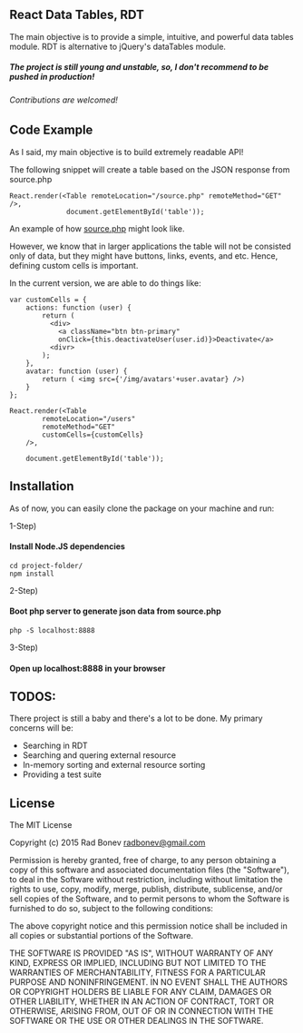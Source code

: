 ## React Data Tables, RDT

The main objective is to provide a simple, intuitive, and powerful data tables module.
RDT is alternative to jQuery's dataTables module.

##### The project is still young and unstable, so, I don't recommend to be pushed in production!
###### Contributions are welcomed!

## Code Example

As I said, my main objective is to build extremely readable API! 

The following snippet will create a table based on the JSON response from source.php
```
React.render(<Table remoteLocation="/source.php" remoteMethod="GET" />,
              document.getElementById('table'));
```
An example of how [source.php](https://github.com/Radostin/react-data-tables/blob/master/source.php) might look like.

However, we know that in larger applications the table will not be consisted only of data, but they might
have buttons, links, events, and etc. Hence, defining custom cells is important.

In the current version, we are able to do things like:

```
var customCells = {
    actions: function (user) {
        return ( 
          <div>
            <a className="btn btn-primary"
            onClick={this.deactivateUser(user.id)}>Deactivate</a>
          <divr> 
        );
    },
    avatar: function (user) {
        return ( <img src={'/img/avatars'+user.avatar} />)
    }
};

React.render(<Table
        remoteLocation="/users"
        remoteMethod="GET"
        customCells={customCells}
    />,

    document.getElementById('table'));
```

## Installation

As of now, you can easily clone the package on your machine and run:

1-Step) 
#### Install Node.JS dependencies
```
cd project-folder/
npm install
```

2-Step) 
#### Boot php server to generate json data from source.php
```
php -S localhost:8888
```

3-Step)
#### Open up localhost:8888 in your browser

## TODOS:
There project is still a baby and there's a lot to be done.
My primary concerns will be:

* Searching in RDT
* Searching and quering external resource
* In-memory sorting and external resource sorting
* Providing a test suite

## License

The MIT License

Copyright (c) 2015 Rad Bonev <radbonev@gmail.com>

Permission is hereby granted, free of charge, to any person obtaining a copy
of this software and associated documentation files (the "Software"), to deal
in the Software without restriction, including without limitation the rights
to use, copy, modify, merge, publish, distribute, sublicense, and/or sell
copies of the Software, and to permit persons to whom the Software is
furnished to do so, subject to the following conditions:

The above copyright notice and this permission notice shall be included in
all copies or substantial portions of the Software.

THE SOFTWARE IS PROVIDED "AS IS", WITHOUT WARRANTY OF ANY KIND, EXPRESS OR
IMPLIED, INCLUDING BUT NOT LIMITED TO THE WARRANTIES OF MERCHANTABILITY,
FITNESS FOR A PARTICULAR PURPOSE AND NONINFRINGEMENT. IN NO EVENT SHALL THE
AUTHORS OR COPYRIGHT HOLDERS BE LIABLE FOR ANY CLAIM, DAMAGES OR OTHER
LIABILITY, WHETHER IN AN ACTION OF CONTRACT, TORT OR OTHERWISE, ARISING FROM,
OUT OF OR IN CONNECTION WITH THE SOFTWARE OR THE USE OR OTHER DEALINGS IN
THE SOFTWARE.
